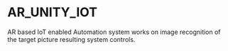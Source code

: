 # AR_UNITY_IOT
AR based IoT enabled Automation system works on image recognition of the target picture resulting system controls.